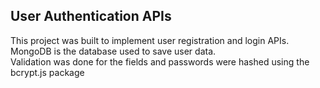 ## User Authentication APIs

This project was built to implement user registration and login APIs.
MongoDB is the database used to save user data.  
Validation was done for the fields and passwords were hashed using the bcrypt.js package
